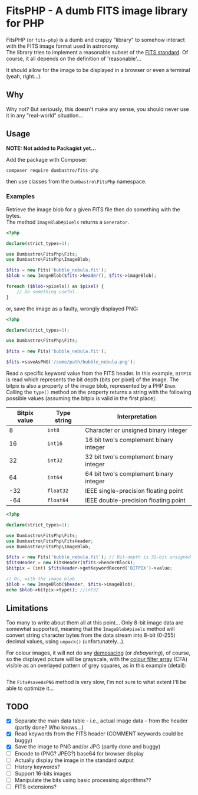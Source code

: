 # FitsPHP - A dumb FITS image library for PHP

FitsPHP (or `fits-php`) is a dumb and crappy "library" to somehow interact with the FITS image format used in astronomy.  
The library tries to implement a reasonable subset of the [FITS standard](https://fits.gsfc.nasa.gov/fits_standard.html). Of course, it all depends on the definition of 'reasonable'...

It should allow for the image to be displayed in a browser or even a terminal (yeah, right...).

## Why

Why not? But seriously, this doesn't make any sense, you should never use it in any "real-world" situation...

## Usage

**NOTE: Not added to Packagist yet...**

Add the package with Composer:

```
composer require dumbastro/fits-php
```

then use classes from the `Dumbastro\FitsPhp` namespace.

### Examples

Retrieve the image blob for a given FITS file then do something with the bytes.  
The method `ImageBlob#pixels` returns a `Generator`.

```php
<?php

declare(strict_types=1);

use Dumbastro\FitsPhp\Fits;
use Dumbastro\FitsPhp\ImageBlob;

$fits = new Fits('bubble_nebula.fit');
$blob = new ImageBlob($fits->header(), $fits->imageBlob);

foreach ($blob->pixels() as $pixel) {
    // Do something useful...
}
```

or, save the image as a faulty, wrongly displayed PNG:


```php
<?php

declare(strict_types=1);

use Dumbastro\FitsPhp\Fits;

$fits = new Fits('bubble_nebula.fit');

$fits->saveAsPNG('/some/path/bubble_nebula.png');

```

Read a specific keyword value from the FITS header. In this example, `BITPIX` is read which represents the bit depth (bits per pixel) of the image. The bitpix is also a property of the image blob, represented by a PHP `Enum`. Calling the `type()` method on the property returns a string with the following possible values (assuming the bitpix is valid in the first place):

|Bitpix value|Type string|Interpretation|
-------------|-----------|--------------|
|    8      | `int8`  |Character or unsigned binary integer|
|   16      | `int16` |16 bit two's complement binary integer|
|   32      | `int32` |32 bit two's complement binary integer|
|   64      | `int64` |64 bit two's complement binary integer|
|   -32     |`float32`|IEEE single-precision floating point|
|   -64     |`float64`|IEEE double-precision floating point|

```php
<?php

declare(strict_types=1);

use Dumbastro\FitsPhp\Fits;
use Dumbastro\FitsPhp\FitsHeader;
use Dumbastro\FitsPhp\ImageBlob;

$fits = new Fits('bubble_nebula.fit'); // Bit-depth is 32-bit unsigned (for example)
$fitsHeader = new FitsHeader($fits->headerBlock);
$bitpix = (int) $fitsHeader->getKeywordRecord('BITPIX')->value;

// Or, with the image blob
$blob = new ImageBlob($header, $fits->imageBlob);
echo $blob->bitpix->type(); //int32

```

## Limitations

Too many to write about them all at this point... Only 8-bit image data are somewhat supported,
meaning that the `ImageBlob#pixels` method will convert string character bytes from the data stream
into 8-bit (0-255) decimal values, using `unpack()` (unfortunately...).  

For colour images, it will not do any [demosacing](https://en.wikipedia.org/wiki/Demosaicing) (or _debayering_), of course, so the displayed picture will be grayscale, with the [colour filter array](https://en.wikipedia.org/wiki/Color_filter_array) (CFA) visible as an overlayed pattern of grey squares, as in this example (detail):

<img>

The `Fits#saveAsPNG` method is very slow, I'm not sure to what extent I'll be able to optimize it...

## TODO

- [x] Separate the main data table - i.e., actual image data - from the header (partly done? Who knows...)
- [x] Read keywords from the FITS header (COMMENT keywords could be buggy)
- [x] Save the image to PNG and/or JPG (partly done and buggy)
- [ ] Encode to (PNG? JPEG?) base64 for browser display
- [ ] Actually display the image in the standard output
- [ ] History keywords?
- [ ] Support 16-bits images
- [ ] Manipulate the bits using basic processing algorithms??
- [ ] FITS extensions?
